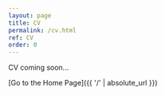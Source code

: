 ```yaml
---
layout: page
title: CV 
permalink: /cv.html
ref: CV
order: 0
---
```


CV coming soon...


[Go to the Home Page]({{ '/' | absolute_url }})
